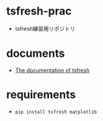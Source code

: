 # tsfresh-prac
- tsfresh練習用リポジトリ

# documents
- [The documentation of tsfresh](https://tsfresh.readthedocs.io/en/latest/index.html)

# requirements
- `pip install tsfresh matplotlib`

